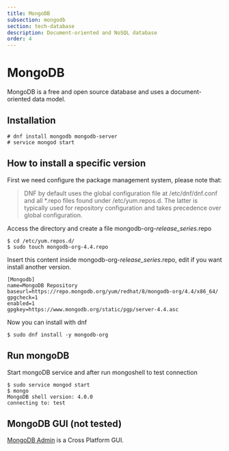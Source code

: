 ```yaml
---
title: MongoDB
subsection: mongodb
section: tech-database
description: Document-oriented and NoSQL database
order: 4
---
```


# MongoDB 

MongoDB is a free and open source database and uses a document-oriented data model.

## Installation 

```
# dnf install mongodb mongodb-server
# service mongod start
```

## How to install a specific version 

First we need configure the package management system, please note that:

> DNF by default uses the global configuration file at /etc/dnf/dnf.conf and all *.repo files found under /etc/yum.repos.d. The
latter is typically used for repository configuration and takes precedence over global configuration.

Access the directory and create a file mongodb-org-*release_series*.repo

```
$ cd /etc/yum.repos.d/
$ sudo touch mongodb-org-4.4.repo  
```

Insert this content inside mongodb-org-*release_series*.repo, edit if you want install another version.

```
[Mongodb]
name=MongoDB Repository
baseurl=https://repo.mongodb.org/yum/redhat/8/mongodb-org/4.4/x86_64/
gpgcheck=1
enabled=1
gpgkey=https://www.mongodb.org/static/pgp/server-4.4.asc
```

Now you can install with dnf

```
$ sudo dnf install -y mongodb-org
```

## Run mongoDB 

Start mongoDB service and after run mongoshell to test connection  

```
$ sudo service mongod start
$ mongo
MongoDB shell version: 4.0.0
connecting to: test
```

## MongoDB GUI (not tested)

[MongoDB Admin](https://github.com/hatamiarash7/MongoDB_Admin/wiki/1.-Getting-Start) is a Cross Platform GUI.
